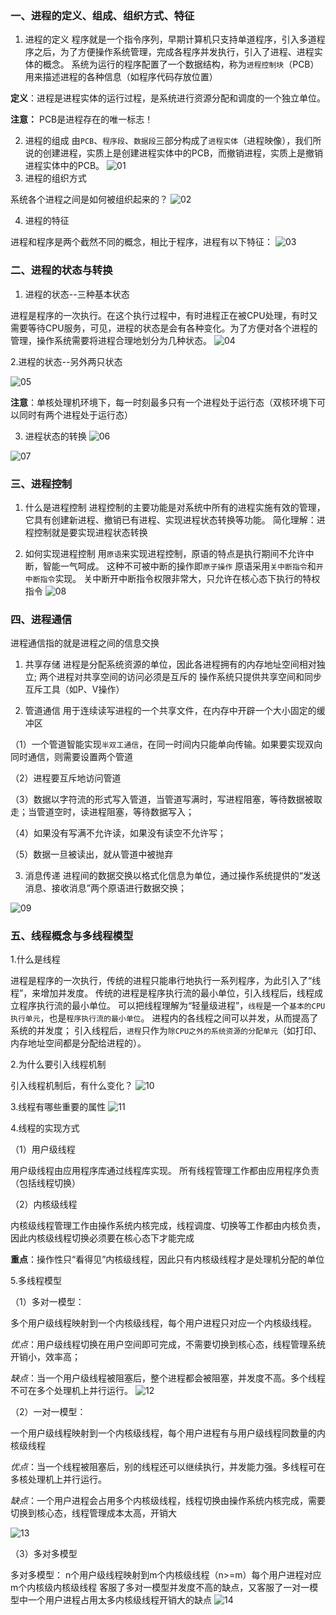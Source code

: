 ### 一、进程的定义、组成、组织方式、特征
1.  进程的定义
程序就是一个指令序列，早期计算机只支持单道程序，引入多道程序之后，为了方便操作系统管理，完成各程序并发执行，引入了进程、进程实体的概念。
系统为运行的程序配置了一个数据结构，称为`进程控制块`（PCB）用来描述进程的各种信息（如程序代码存放位置）

**定义**：进程是进程实体的运行过程，是系统进行资源分配和调度的一个独立单位。

**注意：** PCB是进程存在的唯一标志！

2. 进程的组成
由`PCB`、`程序段`、`数据段`三部分构成了`进程实体`（进程映像），我们所说的创建进程，实质上是创建进程实体中的PCB，而撤销进程，实质上是撤销进程实体中的PCB。
![01](localpicbed/01操作系统进程与线程.assets/01.png)
3. 进程的组织方式

系统各个进程之间是如何被组织起来的？
![02](localpicbed/01操作系统进程与线程.assets/02.png)

4. 进程的特征

进程和程序是两个截然不同的概念，相比于程序，进程有以下特征：
![03](localpicbed/01操作系统进程与线程.assets/03.png)

### 二、进程的状态与转换

1. 进程的状态--三种基本状态

进程是程序的一次执行。在这个执行过程中，有时进程正在被CPU处理，有时又需要等待CPU服务，可见，进程的状态是会有各种变化。为了方便对各个进程的管理，操作系统需要将进程合理地划分为几种状态。
![04](localpicbed/01操作系统进程与线程.assets/04.png)

2.进程的状态--另外两只状态

![05](localpicbed/01操作系统进程与线程.assets/05.png)

**注意**：单核处理机环境下，每一时刻最多只有一个进程处于运行态（双核环境下可以同时有两个进程处于运行态）

3. 进程状态的转换
![06](localpicbed/01操作系统进程与线程.assets/06.png)

![07](localpicbed/01操作系统进程与线程.assets/07.png)

### 三、进程控制

1. 什么是进程控制
进程控制的主要功能是对系统中所有的进程实施有效的管理，它具有创建新进程、撤销已有进程、实现进程状态转换等功能。
简化理解：进程控制就是要实现进程状态转换

2. 如何实现进程控制
用`原语`来实现进程控制，原语的特点是执行期间不允许中断，智能一气呵成。
这种不可被中断的操作即`原子操作`
原语采用`关中断指令`和`开中断指令`实现。
关中断开中断指令权限非常大，只允许在核心态下执行的特权指令
![08](localpicbed/01操作系统进程与线程.assets/08.png)

### 四、进程通信
进程通信指的就是进程之间的信息交换

1. 共享存储
进程是分配系统资源的单位，因此各进程拥有的内存地址空间相对独立;
两个进程对共享空间的访问必须是互斥的
操作系统只提供共享空间和同步互斥工具（如P、V操作）

2. 管道通信
用于连续读写进程的一个共享文件，在内存中开辟一个大小固定的缓冲区

（1）一个管道智能实现`半双工通信`，在同一时间内只能单向传输。如果要实现双向同时通信，则需要设置两个管道

（2）进程要互斥地访问管道

（3）数据以字符流的形式写入管道，当管道写满时，写进程阻塞，等待数据被取走；当管道空时，读进程阻塞，等待数据写入；

（4）如果没有写满不允许读，如果没有读空不允许写；

（5）数据一旦被读出，就从管道中被抛弃


3. 消息传递
进程间的数据交换以格式化信息为单位，通过操作系统提供的“发送消息、接收消息”两个原语进行数据交换；

![09](localpicbed/01操作系统进程与线程.assets/09.png)

### 五、线程概念与多线程模型

1.什么是线程

进程是程序的一次执行，传统的进程只能串行地执行一系列程序，为此引入了“线程”，来增加并发度。
传统的进程是程序执行流的最小单位，引入线程后，线程成立程序执行流的最小单位。
可以把线程理解为“轻量级进程”，`线程`是一个`基本的CPU执行单元`，也是`程序执行流的最小单位`。
进程内的各线程之间可以并发，从而提高了系统的并发度；
引入线程后，`进程`只作为`除CPU之外的系统资源的分配单元`（如打印、内存地址空间都是分配给进程的）。

2.为什么要引入线程机制

引入线程机制后，有什么变化？
![10](localpicbed/01操作系统进程与线程.assets/10.png)

3.线程有哪些重要的属性
![11](localpicbed/01操作系统进程与线程.assets/11.png)

4.线程的实现方式

（1）用户级线程

用户级线程由应用程序库通过线程库实现。
所有线程管理工作都由应用程序负责（包括线程切换）

（2）内核级线程

内核级线程管理工作由操作系统内核完成，线程调度、切换等工作都由内核负责，因此内核级线程切换必须要在核心态下才能完成

**重点**：操作性只“看得见”内核级线程，因此只有内核级线程才是处理机分配的单位

5.多线程模型

（1）多对一模型：

多个用户级线程映射到一个内核级线程，每个用户进程只对应一个内核级线程。

*优点*：用户级线程切换在用户空间即可完成，不需要切换到核心态，线程管理系统开销小，效率高；

*缺点*：当一个用户级线程被阻塞后，整个进程都会被阻塞，并发度不高。多个线程不可在多个处理机上并行运行。
![12](localpicbed/01操作系统进程与线程.assets/12.png)

（2）一对一模型：

一个用户级线程映射到一个内核级线程，每个用户进程有与用户级线程同数量的内核级线程

*优点*：当一个线程被阻塞后，别的线程还可以继续执行，并发能力强。多线程可在多核处理机上并行运行。

*缺点*：一个用户进程会占用多个内核级线程，线程切换由操作系统内核完成，需要切换到核心态，线程管理成本太高，开销大

![13](localpicbed/01操作系统进程与线程.assets/13.png)

（3）多对多模型

多对多模型：
n个用户级线程映射到m个内核级线程（n>=m）每个用户进程对应m个内核级内核级线程
客服了多对一模型并发度不高的缺点，又客服了一对一模型中一个用户进程占用太多内核级线程开销大的缺点
![14](localpicbed/01操作系统进程与线程.assets/14.png)